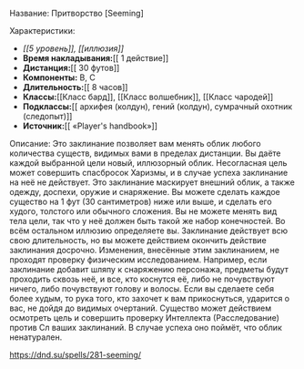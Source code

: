 Название: Притворство \[Seeming] 

Характеристики:
- *[[5 уровень]], [[иллюзия]]*
- **Время накладывания:**[[ 1 действие]]
- **Дистанция:**[[ 30 футов]]
- **Компоненты:** В, С
- **Длительность:**[[ 8 часов]]
- **Классы:**[[Класс  бард]], [[Класс волшебник]], [[Класс чародей]]
- **Подклассы:**[[ архифея (колдун), гений (колдун), сумрачный охотник (следопыт)]]
- **Источник:**[[ «Player's handbook»]]

Описание:
Это заклинание позволяет вам менять облик любого количества существ, видимых вами в пределах дистанции. Вы даёте каждой выбранной цели новый, иллюзорный облик. Несогласная цель может совершить спасбросок Харизмы, и в случае успеха заклинание на неё не действует.
Это заклинание маскирует внешний облик, а также одежду, доспехи, оружие и снаряжение. Вы можете сделать каждое существо на 1 фут (30 сантиметров) ниже или выше, и сделать его худого, толстого или обычного сложения. Вы не можете менять вид тела цели, так что у неё должен быть такой же набор конечностей. Во всём остальном иллюзию определяете вы. Заклинание действует всю свою длительность, но вы можете действием окончить действие заклинания досрочно.
Изменения, внесённые этим заклинанием, не проходят проверку физическим исследованием. Например, если заклинание добавит шляпу к снаряжению персонажа, предметы будут проходить сквозь неё, и все, кто коснутся её, либо не почувствуют ничего, либо почувствуют голову и волосы. Если вы сделаете себя более худым, то рука того, кто захочет к вам прикоснуться, ударится о вас, не дойдя до видимых очертаний.
Существо может действием осмотреть цель и совершить проверку Интеллекта (Расследование) против Сл ваших заклинаний. В случае успеха оно поймёт, что облик ненатурален.

https://dnd.su/spells/281-seeming/
